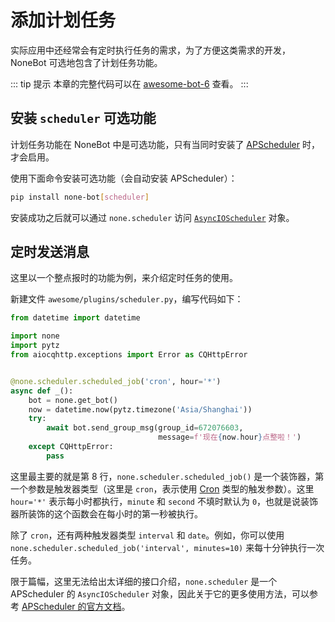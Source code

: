 # 添加计划任务

实际应用中还经常会有定时执行任务的需求，为了方便这类需求的开发，NoneBot 可选地包含了计划任务功能。

::: tip 提示
本章的完整代码可以在 [awesome-bot-6](https://github.com/richardchien/none-bot/tree/master/docs/guide/code/awesome-bot-6) 查看。
:::

## 安装 `scheduler` 可选功能

计划任务功能在 NoneBot 中是可选功能，只有当同时安装了 [APScheduler](https://github.com/agronholm/apscheduler) 时，才会启用。

使用下面命令安装可选功能（会自动安装 APScheduler）：

```bash
pip install none-bot[scheduler]
```

安装成功之后就可以通过 `none.scheduler` 访问 [`AsyncIOScheduler`](https://apscheduler.readthedocs.io/en/latest/modules/schedulers/asyncio.html#apscheduler.schedulers.asyncio.AsyncIOScheduler) 对象。

## 定时发送消息

这里以一个整点报时的功能为例，来介绍定时任务的使用。

新建文件 `awesome/plugins/scheduler.py`，编写代码如下：

```python {8}
from datetime import datetime

import none
import pytz
from aiocqhttp.exceptions import Error as CQHttpError


@none.scheduler.scheduled_job('cron', hour='*')
async def _():
    bot = none.get_bot()
    now = datetime.now(pytz.timezone('Asia/Shanghai'))
    try:
        await bot.send_group_msg(group_id=672076603,
                                 message=f'现在{now.hour}点整啦！')
    except CQHttpError:
        pass
```

这里最主要的就是第 8 行，`none.scheduler.scheduled_job()` 是一个装饰器，第一个参数是触发器类型（这里是 `cron`，表示使用 [Cron](https://apscheduler.readthedocs.io/en/latest/modules/triggers/cron.html#module-apscheduler.triggers.cron) 类型的触发参数）。这里 `hour='*'` 表示每小时都执行，`minute` 和 `second` 不填时默认为 `0`，也就是说装饰器所装饰的这个函数会在每小时的第一秒被执行。

除了 `cron`，还有两种触发器类型 `interval` 和 `date`。例如，你可以使用 `none.scheduler.scheduled_job('interval', minutes=10)` 来每十分钟执行一次任务。

限于篇幅，这里无法给出太详细的接口介绍，`none.scheduler` 是一个 APScheduler 的 `AsyncIOScheduler` 对象，因此关于它的更多使用方法，可以参考 [APScheduler 的官方文档](https://apscheduler.readthedocs.io/en/latest/userguide.html)。
